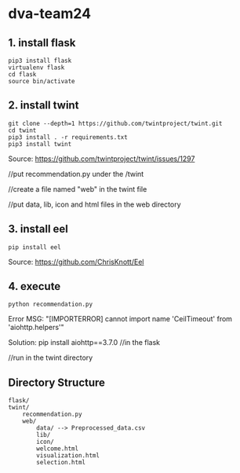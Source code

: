 # dva-team24
## 1. install flask
    pip3 install flask
    virtualenv flask
    cd flask
    source bin/activate

## 2. install twint
    git clone --depth=1 https://github.com/twintproject/twint.git
    cd twint
    pip3 install . -r requirements.txt
    pip3 install twint
    
Source: https://github.com/twintproject/twint/issues/1297

//put recommendation.py under the /twint

//create a file named "web" in the twint file

//put data, lib, icon and html files in the web directory

## 3. install eel
    pip install eel
    
Source: https://github.com/ChrisKnott/Eel

## 4. execute
    python recommendation.py
    
Error MSG: "[IMPORTERROR] cannot import name 'CeilTimeout' from 'aiohttp.helpers'"

Solution: pip install aiohttp==3.7.0 //in the flask

//run in the twint directory

## Directory Structure
    flask/
    twint/
        recommendation.py
        web/
            data/ --> Preprocessed_data.csv
            lib/
            icon/
            welcome.html
            visualization.html
            selection.html


